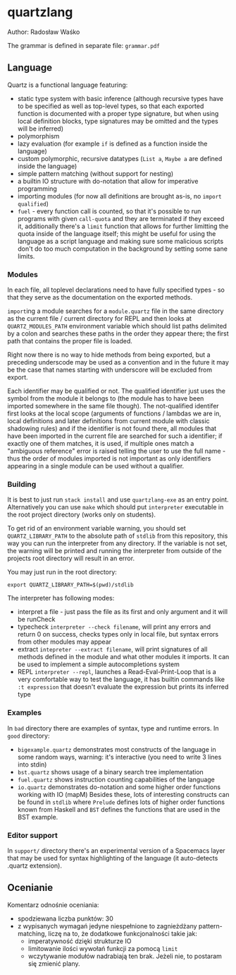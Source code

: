 # quartzlang

Author: Radosław Waśko

The grammar is defined in separate file: `grammar.pdf`

## Language
Quartz is a functional language featuring:
- static type system with basic inference (although recursive types have to be specified as well as top-level types, so that each exported function is documented with a proper type signature, but when using local definition blocks, type signatures may be omitted and the types will be inferred)
- polymorphism
- lazy evaluation (for example `if` is defined as a function inside the language)
- custom polymorphic, recursive datatypes (`List a`, `Maybe a` are defined inside the language)
- simple pattern matching (without support for nesting)
- a builtin IO structure with do-notation that allow for imperative programming
- importing modules (for now all definitions are brought as-is, no `import qualified`)
- `fuel` - every function call is counted, so that it's possible to run programs with given `call-quota` and they are terminated if they exceed it, additionally there's a `limit` function that allows for further limitting the quota inside of the language itself;
  this might be useful for using the language as a script language and making sure some malicious scripts don't do too much computation in the background by setting some sane limits.

### Modules
In each file, all toplevel declarations need to have fully specified types - so that they serve as the documentation on the exported methods.

`import`ing a module searches for a `module.quartz` file in the same directory as the current file / current directory for REPL and then looks at `QUARTZ_MODULES_PATH` environment variable which should list paths delimited by a colon and searches these paths in the order they appear there; the first path that contains the proper file is loaded.

Right now there is no way to hide methods from being exported, but a preceding underscode may be used as a convention and in the future it may be the case that names starting with underscore will be excluded from export.

Each identifier may be qualified or not.
The qualified identifier just uses the symbol from the module it belongs to (the module has to have been imported somewhere in the same file though).
The not-qualified identifer first looks at the local scope (arguments of functions / lambdas we are in, local definitions and later definitions from current module with classic shadowing rules) and if the identifier is not found there, all modules that have been imported in the current file are searched for such a identifier; if exactly one of them matches, it is used, if multiple ones match a "ambiguous reference" error is raised telling the user to use the full name - thus the order of modules imported is not important as only identifiers appearing in a single module can be used without a qualifier.

### Building
It is best to just run `stack install` and use `quartzlang-exe` as an entry point.
Alternatively you can use `make` which should put `interpreter` executable in the root project directory (works only on students).

To get rid of an environment variable warning, you should set `QUARTZ_LIBRARY_PATH` to the absolute path of `stdlib` from this repository, this way you can run the interpreter from any directory. If the variable is not set, the warning will be printed and running the interpreter from outside of the projects root directory will result in an error.

You may just run in the root directory:
```
export QUARTZ_LIBRARY_PATH=$(pwd)/stdlib
```

The interpreter has following modes:
 - interpret a file - just pass the file as its first and only argument and it will be runCheck
 - typecheck `interpreter --check filename`, will print any errors and return 0 on success, checks types only in local file, but syntax errors from other modules may appear
 - extract `intepreter --extract filename`, will print signatures of all methods defined in the module and what other modules it imports. It can be used to implement a simple autocompletions system
 - REPL `interpreter --repl`, launches a Read-Eval-Print-Loop that is a very comfortable way to test the language, it has builtin commands like `:t expression` that doesn't evaluate the expression but prints its inferred type

### Examples
In `bad` directory there are examples of syntax, type and runtime errors.
In `good` directory:
 - `bigexample.quartz` demonstrates most constructs of the language in some random ways, warning: it's interactive (you need to write 3 lines into stdin)
 - `bst.quartz` shows usage of a binary search tree implementation
 - `fuel.quartz` shows instruction counting capabilities of the language
 - `io.quartz` demonstrates do-notation and some higher order functions working with IO (mapM)
Besides these, lots of interesting constructs can be found in `stdlib` where `Prelude` defines lots of higher order functions known from Haskell and `BST` defines the functions that are used in the BST example.

### Editor support
In `support/` directory there's an experimental version of a Spacemacs layer that may be used for syntax highlighting of the language (it auto-detects .quartz extension).

## Ocenianie
Komentarz odnośnie oceniania:
- spodziewana liczba punktów: 30
- z wypisanych wymagań jedyne niespełnione to zagnieżdżany pattern-matching, liczę na to, że dodatkowe funkcjonalności takie jak:
  - imperatywność dzięki strukturze IO
  - limitowanie ilości wywołań funkcji za pomocą `limit`
  - wczytywanie modułów
  nadrabiają ten brak. Jeżeli nie, to postaram się zmienić plany.
